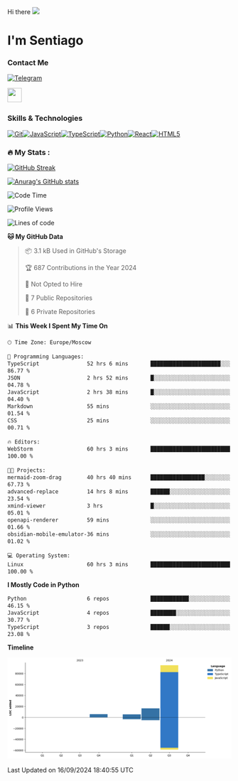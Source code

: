 Hi there ![](https://user-images.githubusercontent.com/18350557/176309783-0785949b-9127-417c-8b55-ab5a4333674e.gif)

I'm Sentiago
================================================================================================================================


### Contact Me
<p align="left"><a href="https://t.me/sentiago" target="_blank" rel="noreferrer"><img src="https://img.shields.io/badge/-Telegram-2CA5E0?style=flat&logo=telegram&logoColor=white" alt="Telegram" width="100"/></a></p>

<p align="left"> <a href="https://discord.com/users/ssentiago" target="_blank" rel="noreferrer"> <picture> <source media="(prefers-color-scheme: dark)" srcset="https://raw.githubusercontent.com/danielcranney/readme-generator/main/public/icons/socials/discord-dark.svg" /> <source media="(prefers-color-scheme: light)" srcset="https://raw.githubusercontent.com/danielcranney/readme-generator/main/public/icons/socials/discord.svg" /> <img src="https://raw.githubusercontent.com/danielcranney/readme-generator/main/public/icons/socials/discord.svg" width="32" height="32" /> </picture> </a></p>

### Skills & Technologies
<p align="left">
<a href="https://git-scm.com/" target="_blank" rel="noreferrer"><img src="https://raw.githubusercontent.com/danielcranney/readme-generator/main/public/icons/skills/git-colored.svg" width="36" height="36" alt="Git" /></a><a href="https://developer.mozilla.org/en-US/docs/Web/JavaScript" target="_blank" rel="noreferrer"><img src="https://raw.githubusercontent.com/danielcranney/readme-generator/main/public/icons/skills/javascript-colored.svg" width="36" height="36" alt="JavaScript" /></a><a href="https://www.typescriptlang.org/" target="_blank" rel="noreferrer"><img src="https://raw.githubusercontent.com/danielcranney/readme-generator/main/public/icons/skills/typescript-colored.svg" width="36" height="36" alt="TypeScript" /></a><a href="https://www.python.org/" target="_blank" rel="noreferrer"><img src="https://raw.githubusercontent.com/danielcranney/readme-generator/main/public/icons/skills/python-colored.svg" width="36" height="36" alt="Python" /></a><a href="https://reactjs.org/" target="_blank" rel="noreferrer"><img src="https://raw.githubusercontent.com/danielcranney/readme-generator/main/public/icons/skills/react-colored.svg" width="36" height="36" alt="React" /></a><a href="https://developer.mozilla.org/en-US/docs/Glossary/HTML5" target="_blank" rel="noreferrer"><img src="https://raw.githubusercontent.com/danielcranney/readme-generator/main/public/icons/skills/html5-colored.svg" width="36" height="36" alt="HTML5" /></a>
</p> 


### :fire: My Stats :
[![GitHub Streak](http://github-readme-streak-stats.herokuapp.com?user=ssentiago&theme=dark&background=000000)](https://git.io/streak-stats)

[![Anurag's GitHub stats](https://github-readme-stats.vercel.app/api?username=ssentiago&show_icons=true&theme=transparent)](https://github.com/anuraghazra/github-readme-stats)

<!--START_SECTION:waka-->
![Code Time](http://img.shields.io/badge/Code%20Time-647%20hrs%201%20min-blue)

![Profile Views](http://img.shields.io/badge/Profile%20Views-2-blue)

![Lines of code](https://img.shields.io/badge/From%20Hello%20World%20I%27ve%20Written-122.6%20thousand%20lines%20of%20code-blue)

**🐱 My GitHub Data** 

> 📦 3.1 kB Used in GitHub's Storage 
 > 
> 🏆 687 Contributions in the Year 2024
 > 
> 🚫 Not Opted to Hire
 > 
> 📜 7 Public Repositories 
 > 
> 🔑 6 Private Repositories 
 > 
📊 **This Week I Spent My Time On** 

```text
🕑︎ Time Zone: Europe/Moscow

💬 Programming Languages: 
TypeScript               52 hrs 6 mins       ██████████████████████░░░   86.77 % 
JSON                     2 hrs 52 mins       █░░░░░░░░░░░░░░░░░░░░░░░░   04.78 % 
JavaScript               2 hrs 38 mins       █░░░░░░░░░░░░░░░░░░░░░░░░   04.40 % 
Markdown                 55 mins             ░░░░░░░░░░░░░░░░░░░░░░░░░   01.54 % 
CSS                      25 mins             ░░░░░░░░░░░░░░░░░░░░░░░░░   00.71 % 

🔥 Editors: 
WebStorm                 60 hrs 3 mins       █████████████████████████   100.00 % 

🐱‍💻 Projects: 
mermaid-zoom-drag        40 hrs 40 mins      █████████████████░░░░░░░░   67.73 % 
advanced-replace         14 hrs 8 mins       ██████░░░░░░░░░░░░░░░░░░░   23.54 % 
xmind-viewer             3 hrs               █░░░░░░░░░░░░░░░░░░░░░░░░   05.01 % 
openapi-renderer         59 mins             ░░░░░░░░░░░░░░░░░░░░░░░░░   01.66 % 
obsidian-mobile-emulator-36 mins             ░░░░░░░░░░░░░░░░░░░░░░░░░   01.02 % 

💻 Operating System: 
Linux                    60 hrs 3 mins       █████████████████████████   100.00 % 
```

**I Mostly Code in Python** 

```text
Python                   6 repos             ████████████░░░░░░░░░░░░░   46.15 % 
JavaScript               4 repos             ████████░░░░░░░░░░░░░░░░░   30.77 % 
TypeScript               3 repos             ██████░░░░░░░░░░░░░░░░░░░   23.08 % 
```



**Timeline**

![Lines of Code chart](https://raw.githubusercontent.com/Ssentiago/Ssentiago/main/assets/bar_graph.png)


 Last Updated on 16/09/2024 18:40:55 UTC
<!--END_SECTION:waka-->

